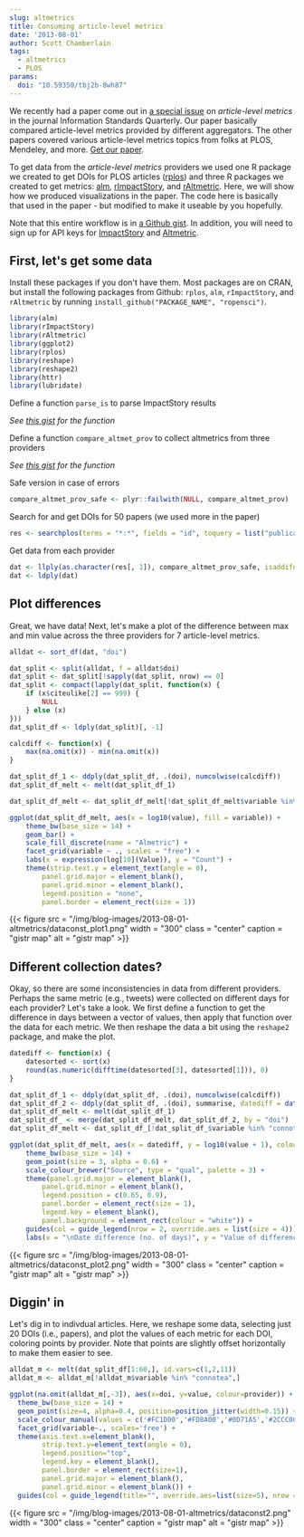 ```yaml
---
slug: altmetrics
title: Consuming article-level metrics
date: '2013-08-01'
author: Scott Chamberlain
tags:
  - altmetrics
  - PLOS
params:
  doi: "10.59350/tbj2b-8wh87"
---
```


We recently had a paper come out in [a special issue](https://www.niso.org/niso-io/isq/2013/06/information-standards-quarterly-summer-2013) on *article-level metrics* in the journal Information Standards Quarterly. Our paper basically compared article-level metrics provided by different aggregators. The other papers covered various article-level metrics topics from folks at PLOS, Mendeley, and more. [Get our paper](https://www.niso.org/niso-io/isq/2013/06/information-standards-quarterly-summer-2013/chamberlain).

To get data from the *article-level metrics* providers we used one R package we created to get DOIs for PLOS articles ([rplos](https://github.com/ropensci/rplos)) and three R packages we created to get metrics: [alm](https://github.com/ropensci/alm), [rImpactStory](https://github.com/ropensci/rimpactstory), and [rAltmetric](https://github.com/ropensci/rAltmetric). Here, we will show how we produced visualizations in the paper. The code here is basically that used in the paper - but modified to make it useable by you hopefully.

Note that this entire workflow is in [a Github gist][gist]. In addition, you will need to sign up for API keys for [ImpactStory](https://impactstory.org/api-docs) and [Altmetric](https://api.altmetric.com/index.html#keys).

## First, let's get some data

Install these packages if you don't have them. Most packages are on CRAN, but install the following packages from Github: `rplos`, `alm`, `rImpactStory`, and `rAltmetric` by running `install_github("PACKAGE_NAME", "ropensci")`.

```r
library(alm)
library(rImpactStory)
library(rAltmetric)
library(ggplot2)
library(rplos)
library(reshape)
library(reshape2)
library(httr)
library(lubridate)
```


Define a function `parse_is` to parse ImpactStory results

*See [this gist][gist] for the function*


Define a function `compare_altmet_prov` to collect altmetrics from three providers

*See [this gist][gist] for the function*


Safe version in case of errors

```r
compare_altmet_prov_safe <- plyr::failwith(NULL, compare_altmet_prov)
```


Search for and get DOIs for 50 papers (we used more in the paper)

```r
res <- searchplos(terms = "*:*", fields = "id", toquery = list("publication_date:[2011-06-30T00:00:00Z TO 2012-06-01T23:59:59Z] ", "doc_type:full"), start = 0, limit = 50)
```


Get data from each provider

```r
dat <- llply(as.character(res[, 1]), compare_altmet_prov_safe, isaddifnot = TRUE, sleep = 1, .progress = "text")
dat <- ldply(dat)
```


## Plot differences

Great, we have data! Next, let's make a plot of the difference between max and min value across the three providers for 7 article-level metrics.


```r
alldat <- sort_df(dat, "doi")

dat_split <- split(alldat, f = alldat$doi)
dat_split <- dat_split[!sapply(dat_split, nrow) == 0]
dat_split <- compact(lapply(dat_split, function(x) {
    if (x$citeulike[2] == 999) {
        NULL
    } else (x)
}))
dat_split_df <- ldply(dat_split)[, -1]

calcdiff <- function(x) {
    max(na.omit(x)) - min(na.omit(x))
}

dat_split_df_1 <- ddply(dat_split_df, .(doi), numcolwise(calcdiff))
dat_split_df_melt <- melt(dat_split_df_1)

dat_split_df_melt <- dat_split_df_melt[!dat_split_df_melt$variable %in% "connotea", ]

ggplot(dat_split_df_melt, aes(x = log10(value), fill = variable)) +
    theme_bw(base_size = 14) +
    geom_bar() +
    scale_fill_discrete(name = "Almetric") +
    facet_grid(variable ~ ., scales = "free") +
    labs(x = expression(log[10](Value)), y = "Count") +
    theme(strip.text.y = element_text(angle = 0),
        panel.grid.major = element_blank(),
        panel.grid.minor = element_blank(),
        legend.position = "none",
        panel.border = element_rect(size = 1))
```

{{< figure src = "/img/blog-images/2013-08-01-altmetrics/dataconst_plot1.png" width = "300" class = "center" caption = "gistr map" alt = "gistr map" >}}

## Different collection dates?
Okay, so there are some inconsistencies in data from different providers. Perhaps the same metric (e.g., tweets) were collected on different days for each provider? Let's take a look. We first define a function to get the difference in days between a vector of values, then apply that function over the data for each metric. We then reshape the data a bit using the `reshape2` package, and make the plot.


```r
datediff <- function(x) {
    datesorted <- sort(x)
    round(as.numeric(difftime(datesorted[3], datesorted[1])), 0)
}

dat_split_df_1 <- ddply(dat_split_df, .(doi), numcolwise(calcdiff))
dat_split_df_2 <- ddply(dat_split_df, .(doi), summarise, datediff = datediff(date_modified))
dat_split_df_melt <- melt(dat_split_df_1)
dat_split_df_ <- merge(dat_split_df_melt, dat_split_df_2, by = "doi")
dat_split_df_melt <- dat_split_df_[!dat_split_df_$variable %in% "connotea", ]

ggplot(dat_split_df_melt, aes(x = datediff, y = log10(value + 1), colour = variable)) +
    theme_bw(base_size = 14) +
    geom_point(size = 3, alpha = 0.6) +
    scale_colour_brewer("Source", type = "qual", palette = 3) +
    theme(panel.grid.major = element_blank(),
        panel.grid.minor = element_blank(),
        legend.position = c(0.65, 0.9),
        panel.border = element_rect(size = 1),
        legend.key = element_blank(),
        panel.background = element_rect(colour = "white")) +
    guides(col = guide_legend(nrow = 2, override.aes = list(size = 4))) +
    labs(x = "\nDate difference (no. of days)", y = "Value of difference between max and min\n")
```

{{< figure src = "/img/blog-images/2013-08-01-altmetrics/dataconst_plot2.png" width = "300" class = "center" caption = "gistr map" alt = "gistr map" >}}


## Diggin' in
Let's dig in to indivdual articles. Here, we reshape some data, selecting just 20 DOIs (i.e., papers), and plot the values of each metric for each DOI, coloring points by provider. Note that points are slightly offset horizontally to make them easier to see.


```r
alldat_m <- melt(dat_split_df[1:60,], id.vars=c(1,2,11))
alldat_m <- alldat_m[!alldat_m$variable %in% "connotea",]

ggplot(na.omit(alldat_m[,-3]), aes(x=doi, y=value, colour=provider)) +
  theme_bw(base_size = 14) +
  geom_point(size=4, alpha=0.4, position=position_jitter(width=0.15)) +
  scale_colour_manual(values = c('#FC1D00','#FD8A00','#0D71A5','#2CCC00')) +
  facet_grid(variable~., scales='free') +
  theme(axis.text.x=element_blank(),
        strip.text.y=element_text(angle = 0),
        legend.position="top",
        legend.key = element_blank(),
        panel.border = element_rect(size=1),
        panel.grid.major = element_blank(),
        panel.grid.minor = element_blank()) +
  guides(col = guide_legend(title="", override.aes=list(size=5), nrow = 1, byrow = TRUE))
```

{{< figure src = "/img/blog-images/2013-08-01-altmetrics/dataconst2.png" width = "300" class = "center" caption = "gistr map" alt = "gistr map" >}}

[gist]: https://gist.github.com/sckott/6136591
